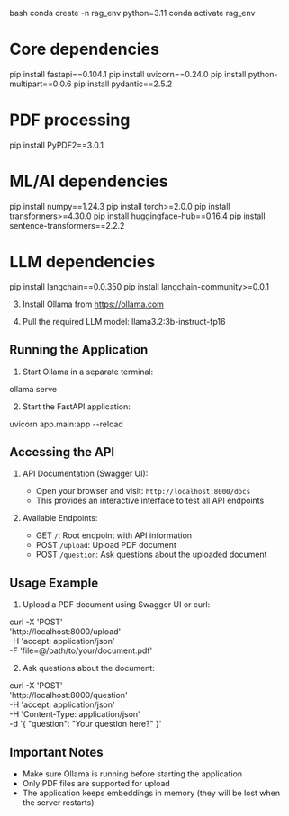 bash
conda create -n rag_env python=3.11
conda activate rag_env

# Core dependencies
pip install fastapi==0.104.1
pip install uvicorn==0.24.0
pip install python-multipart==0.0.6
pip install pydantic==2.5.2

# PDF processing
pip install PyPDF2==3.0.1

# ML/AI dependencies
pip install numpy==1.24.3
pip install torch>=2.0.0
pip install transformers>=4.30.0
pip install huggingface-hub==0.16.4
pip install sentence-transformers==2.2.2

# LLM dependencies
pip install langchain==0.0.350
pip install langchain-community>=0.0.1

3. Install Ollama from https://ollama.com

4. Pull the required LLM model: llama3.2:3b-instruct-fp16

## Running the Application

1. Start Ollama in a separate terminal:

ollama serve

2. Start the FastAPI application:

uvicorn app.main:app --reload

## Accessing the API

1. API Documentation (Swagger UI):
   - Open your browser and visit: `http://localhost:8000/docs`
   - This provides an interactive interface to test all API endpoints

2. Available Endpoints:
   - GET `/`: Root endpoint with API information
   - POST `/upload`: Upload PDF document
   - POST `/question`: Ask questions about the uploaded document

## Usage Example

1. Upload a PDF document using Swagger UI or curl:

curl -X 'POST' \
  'http://localhost:8000/upload' \
  -H 'accept: application/json' \
  -F 'file=@/path/to/your/document.pdf'

2. Ask questions about the document:

curl -X 'POST' \
  'http://localhost:8000/question' \
  -H 'accept: application/json' \
  -H 'Content-Type: application/json' \
  -d '{
  "question": "Your question here?"
}'

## Important Notes

- Make sure Ollama is running before starting the application
- Only PDF files are supported for upload
- The application keeps embeddings in memory (they will be lost when the server restarts)






